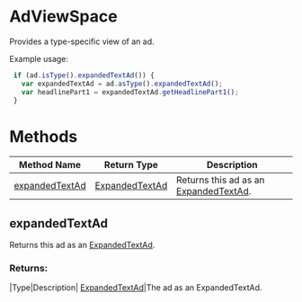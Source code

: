 # AdViewSpace
Provides a type-specific view of an ad. 

Example usage:
```javascript
 if (ad.isType().expandedTextAd()) {
   var expandedTextAd = ad.asType().expandedTextAd();
   var headlinePart1 = expandedTextAd.getHeadlinePart1();
 }
```

# Methods
|Method Name|Return Type|Description|
|-|-|-
[expandedTextAd](#expandedtextad)|[ExpandedTextAd](./ExpandedTextAd)|Returns this ad as an [ExpandedTextAd](./ExpandedTextAd).<br />

## <a name="expandedtextad"></a>expandedTextAd
Returns this ad as an [ExpandedTextAd](./ExpandedTextAd).

### Returns:
|Type|Description|
[ExpandedTextAd](./ExpandedTextAd)|The ad as an ExpandedTextAd.

